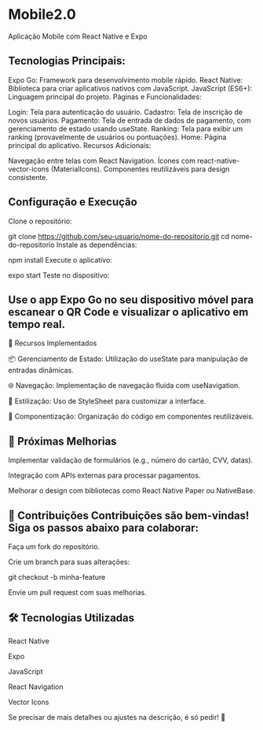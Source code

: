 # Mobile2.0

Aplicação Mobile com React Native e Expo

Tecnologias Principais:
--------------------------------------------------------------------

Expo Go: Framework para desenvolvimento mobile rápido.
React Native: Biblioteca para criar aplicativos nativos com JavaScript.
JavaScript (ES6+): Linguagem principal do projeto.
Páginas e Funcionalidades:

Login: Tela para autenticação do usuário.
Cadastro: Tela de inscrição de novos usuários.
Pagamento: Tela de entrada de dados de pagamento, com gerenciamento de estado usando useState.
Ranking: Tela para exibir um ranking (provavelmente de usuários ou pontuações).
Home: Página principal do aplicativo.
Recursos Adicionais:

Navegação entre telas com React Navigation.
Ícones com react-native-vector-icons (MaterialIcons).
Componentes reutilizáveis para design consistente.

 Configuração e Execução
--------------------------------------------------------------------
Clone o repositório:

git clone https://github.com/seu-usuario/nome-do-repositorio.git
cd nome-do-repositorio
Instale as dependências:

npm install
Execute o aplicativo:

expo start
Teste no dispositivo:

Use o app Expo Go no seu dispositivo móvel para escanear o QR Code e visualizar o aplicativo em tempo real.
--------------------------------------------------------------------
📌 Recursos Implementados

📦 Gerenciamento de Estado: Utilização do useState para manipulação de entradas dinâmicas.

🌐 Navegação: Implementação de navegação fluida com useNavigation.

🎨 Estilização: Uso de StyleSheet para customizar a interface.

🧩 Componentização: Organização do código em componentes reutilizáveis.

🚀 Próximas Melhorias
--------------------------------------------------------------------

Implementar validação de formulários (e.g., número do cartão, CVV, datas).

Integração com APIs externas para processar pagamentos.

Melhorar o design com bibliotecas como React Native Paper ou NativeBase.

🤝 Contribuições
Contribuições são bem-vindas! Siga os passos abaixo para colaborar:
--------------------------------------------------------------------
Faça um fork do repositório.

Crie um branch para suas alterações:

git checkout -b minha-feature

Envie um pull request com suas melhorias.


🛠️ Tecnologias Utilizadas
--------------------------------------------------------------------

React Native

Expo

JavaScript

React Navigation

Vector Icons

Se precisar de mais detalhes ou ajustes na descrição, é só pedir! 🚀








